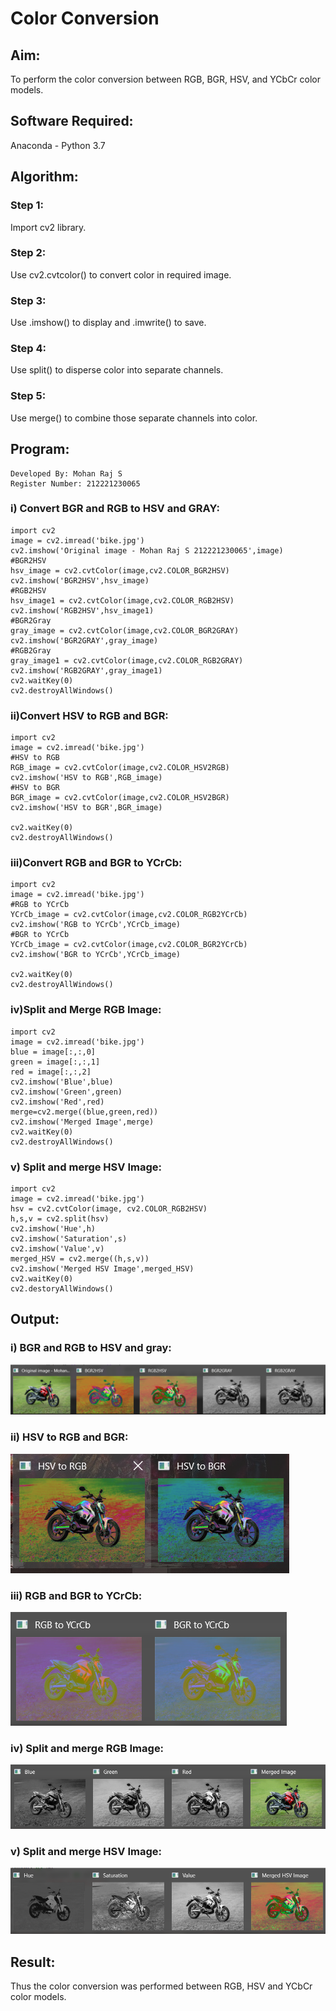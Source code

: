 # Color Conversion
## Aim:
To perform the color conversion between RGB, BGR, HSV, and YCbCr color models.

## Software Required:
Anaconda - Python 3.7
## Algorithm:
### Step 1:
Import cv2 library.
### Step 2:
Use cv2.cvtcolor() to convert color in required image.
### Step 3:
Use .imshow() to display and .imwrite() to save.
### Step 4:
Use split() to disperse color into separate channels.
### Step 5:
Use merge() to combine those separate channels into color.

## Program:
~~~
Developed By: Mohan Raj S
Register Number: 212221230065
~~~
### i) Convert BGR and RGB to HSV and GRAY:
~~~
import cv2
image = cv2.imread('bike.jpg')
cv2.imshow('Original image - Mohan Raj S 212221230065',image)
#BGR2HSV
hsv_image = cv2.cvtColor(image,cv2.COLOR_BGR2HSV)
cv2.imshow('BGR2HSV',hsv_image)
#RGB2HSV
hsv_image1 = cv2.cvtColor(image,cv2.COLOR_RGB2HSV)
cv2.imshow('RGB2HSV',hsv_image1)
#BGR2Gray
gray_image = cv2.cvtColor(image,cv2.COLOR_BGR2GRAY)
cv2.imshow('BGR2GRAY',gray_image)
#RGB2Gray
gray_image1 = cv2.cvtColor(image,cv2.COLOR_RGB2GRAY)
cv2.imshow('RGB2GRAY',gray_image1)
cv2.waitKey(0)
cv2.destroyAllWindows()
~~~
### ii)Convert HSV to RGB and BGR:
~~~
import cv2
image = cv2.imread('bike.jpg')
#HSV to RGB
RGB_image = cv2.cvtColor(image,cv2.COLOR_HSV2RGB)
cv2.imshow('HSV to RGB',RGB_image)
#HSV to BGR
BGR_image = cv2.cvtColor(image,cv2.COLOR_HSV2BGR)
cv2.imshow('HSV to BGR',BGR_image)

cv2.waitKey(0)
cv2.destroyAllWindows()
~~~
### iii)Convert RGB and BGR to YCrCb:
~~~
import cv2
image = cv2.imread('bike.jpg')
#RGB to YCrCb
YCrCb_image = cv2.cvtColor(image,cv2.COLOR_RGB2YCrCb)
cv2.imshow('RGB to YCrCb',YCrCb_image)
#BGR to YCrCb
YCrCb_image = cv2.cvtColor(image,cv2.COLOR_BGR2YCrCb)
cv2.imshow('BGR to YCrCb',YCrCb_image)

cv2.waitKey(0)
cv2.destroyAllWindows()
~~~
### iv)Split and Merge RGB Image:
~~~
import cv2
image = cv2.imread('bike.jpg')
blue = image[:,:,0]
green = image[:,:,1]
red = image[:,:,2]
cv2.imshow('Blue',blue)
cv2.imshow('Green',green)
cv2.imshow('Red',red)
merge=cv2.merge((blue,green,red))
cv2.imshow('Merged Image',merge)
cv2.waitKey(0)
cv2.destroyAllWindows()
~~~
### v) Split and merge HSV Image:
~~~
import cv2
image = cv2.imread('bike.jpg')
hsv = cv2.cvtColor(image, cv2.COLOR_RGB2HSV)
h,s,v = cv2.split(hsv)
cv2.imshow('Hue',h)
cv2.imshow('Saturation',s)
cv2.imshow('Value',v)
merged_HSV = cv2.merge((h,s,v))
cv2.imshow('Merged HSV Image',merged_HSV)
cv2.waitKey(0)
cv2.destoryAllWindows()
~~~
## Output:
### i) BGR and RGB to HSV and gray:
![output](1.png)
### ii) HSV to RGB and BGR:
![output](2.png)
### iii) RGB and BGR to YCrCb:
![output](3.png)
### iv) Split and merge RGB Image:
![output](4.png)
### v) Split and merge HSV Image:
![output](5.png)
## Result:
Thus the color conversion was performed between RGB, HSV and YCbCr color models.
